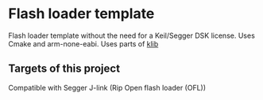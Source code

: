 # Flash loader template 
Flash loader template without the need for a Keil/Segger DSK license. Uses Cmake and arm-none-eabi. Uses parts of [klib](https://github.com/itzandroidtab/klib/)

## Targets of this project
Compatible with Segger J-link (Rip Open flash loader (OFL))
